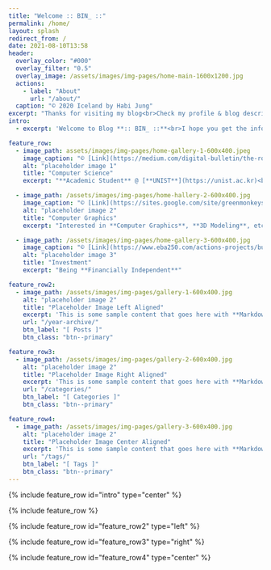 ```yaml
---
title: "Welcome :: BIN_ ::"
permalink: /home/
layout: splash
redirect_from: /
date: 2021-08-10T13:58
header:
  overlay_color: "#000"
  overlay_filter: "0.5"
  overlay_image: /assets/images/img-pages/home-main-1600x1200.jpg
  actions:
    - label: "About"
      url: "/about/"
  caption: "© 2020 Iceland by Habi Jung"
excerpt: "Thanks for visiting my blog<br>Check my profile & blog description here"
intro: 
  - excerpt: 'Welcome to Blog **:: BIN_ ::**<br>I hope you get the information you want my blog.<br>If you have any questions, please contact me, **<habijnug0@gmail.com>**'

feature_row:
  - image_path: assets/images/img-pages/home-gallery-1-600x400.jpeg
    image_caption: "© [Link](https://medium.com/digital-bulletin/the-route-to-better-software-testing-d21143f1538a)"
    alt: "placeholder image 1"
    title: "Computer Science"
    excerpt: "**Academic Student** @ [**UNIST**](https://unist.ac.kr)<br>Department of **Computer Science** and **Engineering**"

  - image_path: /assets/images/img-pages/home-hallery-2-600x400.jpg
    image_caption: "© [Link](https://sites.google.com/site/greenmonkeystm/home/graphics-and-visual-computing-1)"
    alt: "placeholder image 2"
    title: "Computer Graphics"
    excerpt: "Interested in **Computer Graphics**, **3D Modeling**, etc."

  - image_path: /assets/images/img-pages/home-gallery-3-600x400.jpg
    image_caption: "© [Link](https://www.eba250.com/actions-projects/business-investment-platform/)"
    alt: "placeholder image 3"
    title: "Investment"
    excerpt: "Being **Financially Independent**"

feature_row2:
  - image_path: /assets/images/img-pages/gallery-1-600x400.jpg
    alt: "placeholder image 2"
    title: "Placeholder Image Left Aligned"
    excerpt: 'This is some sample content that goes here with **Markdown** formatting. Left aligned with `type="left"`'
    url: "/year-archive/"
    btn_label: "[ Posts ]"
    btn_class: "btn--primary"

feature_row3:
  - image_path: /assets/images/img-pages/gallery-2-600x400.jpg
    alt: "placeholder image 2"
    title: "Placeholder Image Right Aligned"
    excerpt: 'This is some sample content that goes here with **Markdown** formatting. Right aligned with `type="right"`'
    url: "/categories/"
    btn_label: "[ Categories ]"
    btn_class: "btn--primary"

feature_row4:
  - image_path: /assets/images/img-pages/gallery-3-600x400.jpg
    alt: "placeholder image 2"
    title: "Placeholder Image Center Aligned"
    excerpt: 'This is some sample content that goes here with **Markdown** formatting. Centered with `type="center"`'
    url: "/tags/"
    btn_label: "[ Tags ]"
    btn_class: "btn--primary"
---
```


{% include feature_row id="intro" type="center" %}

{% include feature_row %}

{% include feature_row id="feature_row2" type="left" %}

{% include feature_row id="feature_row3" type="right" %}

{% include feature_row id="feature_row4" type="center" %}
